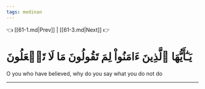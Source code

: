 ```yaml
---
tags: medinan
---
```


👈 [[61-1.md|Prev]] | [[61-3.md|Next]] 👉

# يَـٰٓأَيُّهَا ٱلَّذِينَ ءَامَنُواْ لِمَ تَقُولُونَ مَا لَا تَفۡعَلُونَ

O you who have believed, why do you say what you do not do

---

